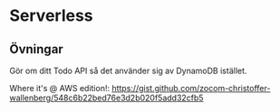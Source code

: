 # Serverless

## Övningar

Gör om ditt Todo API så det använder sig av DynamoDB istället.

Where it's @ AWS edition!: https://gist.github.com/zocom-christoffer-wallenberg/548c6b22bed76e3d2b020f5add32cfb5